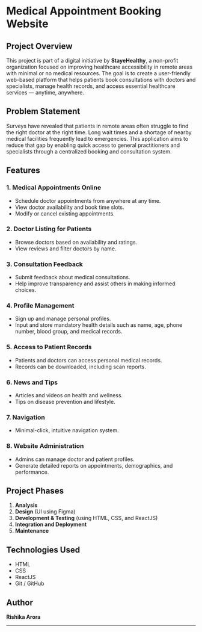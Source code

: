 # Medical Appointment Booking Website

## Project Overview

This project is part of a digital initiative by **StayeHealthy**, a non-profit organization focused on improving healthcare accessibility in remote areas with minimal or no medical resources. The goal is to create a user-friendly web-based platform that helps patients book consultations with doctors and specialists, manage health records, and access essential healthcare services — anytime, anywhere.

## Problem Statement

Surveys have revealed that patients in remote areas often struggle to find the right doctor at the right time. Long wait times and a shortage of nearby medical facilities frequently lead to emergencies. This application aims to reduce that gap by enabling quick access to general practitioners and specialists through a centralized booking and consultation system.

## Features

### 1. **Medical Appointments Online**
- Schedule doctor appointments from anywhere at any time.
- View doctor availability and book time slots.
- Modify or cancel existing appointments.

### 2. **Doctor Listing for Patients**
- Browse doctors based on availability and ratings.
- View reviews and filter doctors by name.

### 3. **Consultation Feedback**
- Submit feedback about medical consultations.
- Help improve transparency and assist others in making informed choices.

### 4. **Profile Management**
- Sign up and manage personal profiles.
- Input and store mandatory health details such as name, age, phone number, blood group, and medical records.

### 5. **Access to Patient Records**
- Patients and doctors can access personal medical records.
- Records can be downloaded, including scan reports.

### 6. **News and Tips**
- Articles and videos on health and wellness.
- Tips on disease prevention and lifestyle.

### 7. **Navigation**
- Minimal-click, intuitive navigation system.

### 8. **Website Administration**
- Admins can manage doctor and patient profiles.
- Generate detailed reports on appointments, demographics, and performance.

## Project Phases

1. **Analysis**
2. **Design** (UI using Figma)
3. **Development & Testing** (using HTML, CSS, and ReactJS)
4. **Integration and Deployment**
5. **Maintenance**

## Technologies Used

- HTML
- CSS
- ReactJS
- Git / GitHub

## Author

**Rishika Arora**

---

